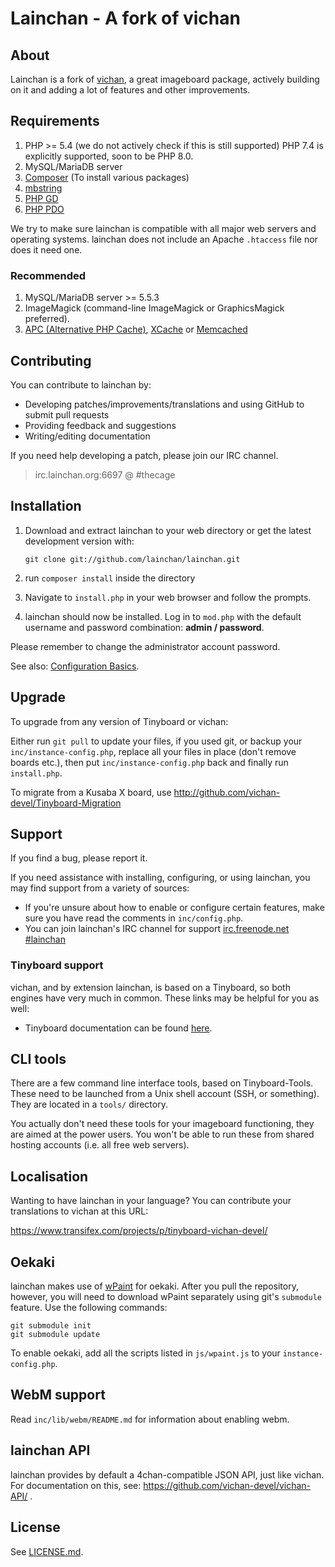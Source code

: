 Lainchan - A fork of vichan
========================================================

About
------------
Lainchan is a fork of [vichan](http://github.com/vichan-devel/vichan),
a great imageboard package, actively building on it and adding a lot of features and other
improvements.

Requirements
------------
1.	PHP >= 5.4 (we do not actively check if this is still supported)
		PHP 7.4 is explicitly supported, soon to be PHP 8.0.
2.	MySQL/MariaDB server
3.	[Composer](https://getcomposer.org/) (To install various packages)
4.	[mbstring](http://www.php.net/manual/en/mbstring.installation.php)
5.	[PHP GD](http://www.php.net/manual/en/intro.image.php)
6.	[PHP PDO](http://www.php.net/manual/en/intro.pdo.php)


We try to make sure lainchan is compatible with all major web servers and
operating systems. lainchan does not include an Apache ```.htaccess``` file nor does
it need one.

### Recommended
1.	MySQL/MariaDB server >= 5.5.3
2.	ImageMagick (command-line ImageMagick or GraphicsMagick preferred).
3.	[APC (Alternative PHP Cache)](http://php.net/manual/en/book.apc.php),
	[XCache](http://xcache.lighttpd.net/) or
	[Memcached](http://www.php.net/manual/en/intro.memcached.php)

Contributing
------------
You can contribute to lainchan by:
*	Developing patches/improvements/translations and using GitHub to submit pull requests
*	Providing feedback and suggestions
*	Writing/editing documentation

If you need help developing a patch, please join our IRC channel. 

> irc.lainchan.org:6697 @ #thecage

Installation
-------------
1.	Download and extract lainchan to your web directory or get the latest
	development version with:

        git clone git://github.com/lainchan/lainchan.git

2.	run ```composer install``` inside the directory
3.	Navigate to ```install.php``` in your web browser and follow the
	prompts.
4.	lainchan should now be installed. Log in to ```mod.php``` with the
	default username and password combination: **admin / password**.

Please remember to change the administrator account password.

See also: [Configuration Basics](https://web.archive.org/web/20121003095922/http://tinyboard.org/docs/?p=Config).

Upgrade
-------
To upgrade from any version of Tinyboard or vichan:

Either run ```git pull``` to update your files, if you used git, or
backup your ```inc/instance-config.php```, replace all your files in place
(don't remove boards etc.), then put ```inc/instance-config.php``` back and
finally run ```install.php```.

To migrate from a Kusaba X board, use http://github.com/vichan-devel/Tinyboard-Migration

Support
--------
If you find a bug, please report it.

If you need assistance with installing, configuring, or using lainchan, you may
find support from a variety of sources:

*	If you're unsure about how to enable or configure certain features, make
	sure you have read the comments in ```inc/config.php```.
*	You can join lainchan's IRC channel for support
	[irc.freenode.net #lainchan](irc://irc.freenode.net/lainchan)

### Tinyboard support
vichan, and by extension lainchan, is based on a Tinyboard, so both engines have very much in common. These
links may be helpful for you as well: 

*	Tinyboard documentation can be found [here](https://web.archive.org/web/20121016074303/http://tinyboard.org/docs/?p=Main_Page).

CLI tools
-----------------
There are a few command line interface tools, based on Tinyboard-Tools. These need
to be launched from a Unix shell account (SSH, or something). They are located in a ```tools/```
directory.

You actually don't need these tools for your imageboard functioning, they are aimed
at the power users. You won't be able to run these from shared hosting accounts
(i.e. all free web servers).

Localisation
------------
Wanting to have lainchan in your language? You can contribute your translations to vichan at this URL:

https://www.transifex.com/projects/p/tinyboard-vichan-devel/

Oekaki
------
lainchan makes use of [wPaint](https://github.com/websanova/wPaint) for oekaki. After you pull the repository, however, you will need to download wPaint separately using git's `submodule` feature. Use the following commands:

```
git submodule init
git submodule update
```

To enable oekaki, add all the scripts listed in `js/wpaint.js` to your `instance-config.php`.

WebM support
------------
Read `inc/lib/webm/README.md` for information about enabling webm.

lainchan API
----------
lainchan provides by default a 4chan-compatible JSON API, just like vichan. For documentation on this, see:
https://github.com/vichan-devel/vichan-API/ .

License
--------
See [LICENSE.md](http://github.com/lainchan/lainchan/blob/master/LICENSE.md).

